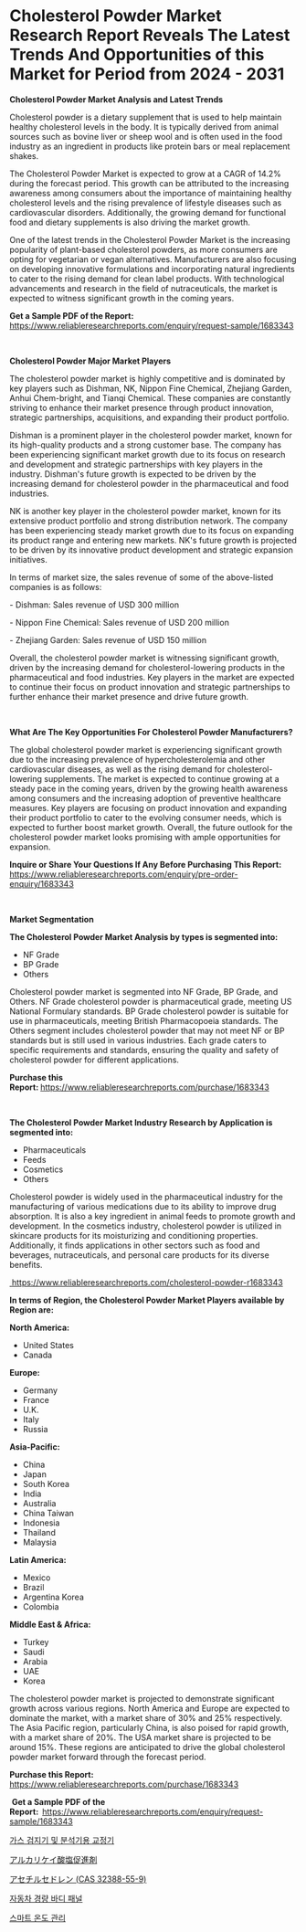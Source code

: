 <p><h1>Cholesterol Powder Market Research Report Reveals The Latest Trends And Opportunities of this Market for Period from 2024 - 2031</h1></p><p><strong>Cholesterol Powder Market Analysis and Latest Trends</strong></p>
<p><p>Cholesterol powder is a dietary supplement that is used to help maintain healthy cholesterol levels in the body. It is typically derived from animal sources such as bovine liver or sheep wool and is often used in the food industry as an ingredient in products like protein bars or meal replacement shakes.</p><p>The Cholesterol Powder Market is expected to grow at a CAGR of 14.2% during the forecast period. This growth can be attributed to the increasing awareness among consumers about the importance of maintaining healthy cholesterol levels and the rising prevalence of lifestyle diseases such as cardiovascular disorders. Additionally, the growing demand for functional food and dietary supplements is also driving the market growth.</p><p>One of the latest trends in the Cholesterol Powder Market is the increasing popularity of plant-based cholesterol powders, as more consumers are opting for vegetarian or vegan alternatives. Manufacturers are also focusing on developing innovative formulations and incorporating natural ingredients to cater to the rising demand for clean label products. With technological advancements and research in the field of nutraceuticals, the market is expected to witness significant growth in the coming years.</p></p>
<p><strong>Get a Sample PDF of the Report:&nbsp;</strong> <a href="https://www.reliableresearchreports.com/enquiry/request-sample/1683343">https://www.reliableresearchreports.com/enquiry/request-sample/1683343</a></p>
<p>&nbsp;</p>
<p><strong>Cholesterol Powder Major Market Players</strong></p>
<p><p>The cholesterol powder market is highly competitive and is dominated by key players such as Dishman, NK, Nippon Fine Chemical, Zhejiang Garden, Anhui Chem-bright, and Tianqi Chemical. These companies are constantly striving to enhance their market presence through product innovation, strategic partnerships, acquisitions, and expanding their product portfolio.</p><p>Dishman is a prominent player in the cholesterol powder market, known for its high-quality products and a strong customer base. The company has been experiencing significant market growth due to its focus on research and development and strategic partnerships with key players in the industry. Dishman's future growth is expected to be driven by the increasing demand for cholesterol powder in the pharmaceutical and food industries.</p><p>NK is another key player in the cholesterol powder market, known for its extensive product portfolio and strong distribution network. The company has been experiencing steady market growth due to its focus on expanding its product range and entering new markets. NK's future growth is projected to be driven by its innovative product development and strategic expansion initiatives.</p><p>In terms of market size, the sales revenue of some of the above-listed companies is as follows:</p><p>- Dishman: Sales revenue of USD 300 million</p><p>- Nippon Fine Chemical: Sales revenue of USD 200 million</p><p>- Zhejiang Garden: Sales revenue of USD 150 million</p><p>Overall, the cholesterol powder market is witnessing significant growth, driven by the increasing demand for cholesterol-lowering products in the pharmaceutical and food industries. Key players in the market are expected to continue their focus on product innovation and strategic partnerships to further enhance their market presence and drive future growth.</p></p>
<p>&nbsp;</p>
<p><strong>What Are The Key Opportunities For Cholesterol Powder Manufacturers?</strong></p>
<p><p>The global cholesterol powder market is experiencing significant growth due to the increasing prevalence of hypercholesterolemia and other cardiovascular diseases, as well as the rising demand for cholesterol-lowering supplements. The market is expected to continue growing at a steady pace in the coming years, driven by the growing health awareness among consumers and the increasing adoption of preventive healthcare measures. Key players are focusing on product innovation and expanding their product portfolio to cater to the evolving consumer needs, which is expected to further boost market growth. Overall, the future outlook for the cholesterol powder market looks promising with ample opportunities for expansion.</p></p>
<p><strong>Inquire or Share Your Questions If Any Before Purchasing This Report:</strong> <a href="https://www.reliableresearchreports.com/enquiry/pre-order-enquiry/1683343">https://www.reliableresearchreports.com/enquiry/pre-order-enquiry/1683343</a></p>
<p>&nbsp;</p>
<p><strong>Market Segmentation</strong></p>
<p><strong>The Cholesterol Powder Market Analysis by types is segmented into:</strong></p>
<p><ul><li>NF Grade</li><li>BP Grade</li><li>Others</li></ul></p>
<p><p>Cholesterol powder market is segmented into NF Grade, BP Grade, and Others. NF Grade cholesterol powder is pharmaceutical grade, meeting US National Formulary standards. BP Grade cholesterol powder is suitable for use in pharmaceuticals, meeting British Pharmacopoeia standards. The Others segment includes cholesterol powder that may not meet NF or BP standards but is still used in various industries. Each grade caters to specific requirements and standards, ensuring the quality and safety of cholesterol powder for different applications.</p></p>
<p><strong>Purchase this Report:&nbsp;</strong><a href="https://www.reliableresearchreports.com/purchase/1683343">https://www.reliableresearchreports.com/purchase/1683343</a></p>
<p>&nbsp;</p>
<p><strong>The Cholesterol Powder Market Industry Research by Application is segmented into:</strong></p>
<p><ul><li>Pharmaceuticals</li><li>Feeds</li><li>Cosmetics</li><li>Others</li></ul></p>
<p><p>Cholesterol powder is widely used in the pharmaceutical industry for the manufacturing of various medications due to its ability to improve drug absorption. It is also a key ingredient in animal feeds to promote growth and development. In the cosmetics industry, cholesterol powder is utilized in skincare products for its moisturizing and conditioning properties. Additionally, it finds applications in other sectors such as food and beverages, nutraceuticals, and personal care products for its diverse benefits.</p></p>
<p><a href="https://www.reliableresearchreports.com/cholesterol-powder-r1683343">&nbsp;https://www.reliableresearchreports.com/cholesterol-powder-r1683343</a></p>
<p><strong>In terms of Region, the Cholesterol Powder Market Players available by Region are:</strong></p>
<p>
    <p> <strong> North America: </strong>
        <ul>
            <li>United States</li>
            <li>Canada</li>
        </ul>
        </p> 
    <p> <strong> Europe: </strong>
        <ul>
            <li>Germany</li>
            <li>France</li>
            <li>U.K.</li>
            <li>Italy</li>
            <li>Russia</li>
        </ul>
        </p> 
    <p> <strong> Asia-Pacific: </strong>
        <ul>
            <li>China</li>
            <li>Japan</li>
            <li>South Korea</li>
            <li>India</li>
            <li>Australia</li>
            <li>China Taiwan</li>
            <li>Indonesia</li>
            <li>Thailand</li>
            <li>Malaysia</li>
        </ul>
        </p> 
    <p> <strong> Latin America: </strong>
        <ul>
            <li>Mexico</li>
            <li>Brazil</li>
            <li>Argentina Korea</li>
            <li>Colombia</li>
        </ul>
        </p> 
    <p> <strong> Middle East & Africa: </strong>
        <ul>
            <li>Turkey</li>
            <li>Saudi</li>
            <li>Arabia</li>
            <li>UAE</li>
            <li>Korea</li>
        </ul>
    </p>
    </p>
<p><p>The cholesterol powder market is projected to demonstrate significant growth across various regions. North America and Europe are expected to dominate the market, with a market share of 30% and 25% respectively. The Asia Pacific region, particularly China, is also poised for rapid growth, with a market share of 20%. The USA market share is projected to be around 15%. These regions are anticipated to drive the global cholesterol powder market forward through the forecast period.</p></p>
<p><strong>Purchase this Report: </strong><a href="https://www.reliableresearchreports.com/purchase/1683343">https://www.reliableresearchreports.com/purchase/1683343</a></p>
<p>&nbsp;<strong>Get a Sample PDF of the Report:&nbsp;&nbsp;</strong><a href="https://www.reliableresearchreports.com/enquiry/request-sample/1683343">https://www.reliableresearchreports.com/enquiry/request-sample/1683343</a></p>
<p><strong></strong></p>
<p><p><a href="https://medium.com/@codinchelcea2022/%EA%B0%80%EC%8A%A4-%EA%B0%90%EC%A7%80%EA%B8%B0-%EB%B0%8F-%EB%B6%84%EC%84%9D%EA%B8%B0%EC%9A%A9-%EC%BA%98%EB%A6%AC%EB%B8%8C%EB%A0%88%EC%9D%B4%ED%84%B0-%EC%8B%9C%EC%9E%A5-%EC%A1%B0%EC%82%AC-%EB%B3%B4%EA%B3%A0%EC%84%9C-%EA%B7%B8-%EC%97%AD%EC%82%AC-%EB%B0%8F-2024%EB%85%84%EB%B6%80%ED%84%B0-2031%EB%85%84%EA%B9%8C%EC%A7%80%EC%9D%98-%EC%98%88%EC%B8%A1-cccdfcf13303">가스 검지기 및 분석기용 교정기</a></p><p><a href="https://medium.com/@jaremington56/%E3%82%A2%E3%83%AB%E3%82%AB%E3%83%AA%E7%8F%AA%E9%85%B8%E5%A1%A9%E3%82%A2%E3%82%AF%E3%82%BB%E3%83%A9%E3%83%AC%E3%83%BC%E3%82%BF%E3%83%BC%E5%B8%82%E5%A0%B4%E3%81%AE%E8%A6%8F%E6%A8%A1-cagr-%E3%83%88%E3%83%AC%E3%83%B3%E3%83%89-2024-2030-a83ce618d8b3">アルカリケイ酸塩促進剤</a></p><p><a href="https://github.com/Alenaieme/Market-Research-Report-List-1/blob/main/9126914110043.md">アセチルセドレン (CAS 32388-55-9)</a></p><p><a href="https://github.com/Hubertstyenger6685/Market-Research-Report-List-2/blob/main/9923719104817.md">자동차 경량 바디 패널</a></p><p><a href="https://github.com/hxzi07639916/Market-Research-Report-List-2/blob/main/7035816104816.md">스마트 온도 관리</a></p></p>